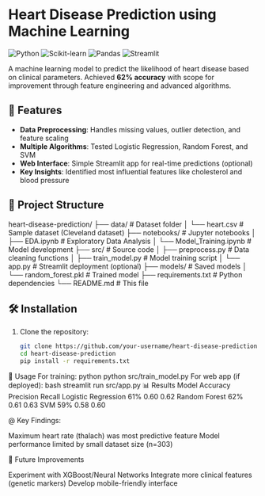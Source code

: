 # Heart Disease Prediction using Machine Learning

![Python](https://img.shields.io/badge/Python-3.8%2B-blue)
![Scikit-learn](https://img.shields.io/badge/Scikit--learn-1.0.2-orange)
![Pandas](https://img.shields.io/badge/Pandas-1.3.0-red)
![Streamlit](https://img.shields.io/badge/Streamlit-1.14.0-green)

A machine learning model to predict the likelihood of heart disease based on clinical parameters. Achieved **62% accuracy** with scope for improvement through feature engineering and advanced algorithms.

## 🚀 Features
- **Data Preprocessing**: Handles missing values, outlier detection, and feature scaling
- **Multiple Algorithms**: Tested Logistic Regression, Random Forest, and SVM
- **Web Interface**: Simple Streamlit app for real-time predictions (optional)
- **Key Insights**: Identified most influential features like cholesterol and blood pressure

## 📂 Project Structure
heart-disease-prediction/
├── data/ # Dataset folder
│ └── heart.csv # Sample dataset (Cleveland dataset)
├── notebooks/ # Jupyter notebooks
│ ├── EDA.ipynb # Exploratory Data Analysis
│ └── Model_Training.ipynb # Model development
├── src/ # Source code
│ ├── preprocess.py # Data cleaning functions
│ ├── train_model.py # Model training script
│ └── app.py # Streamlit deployment (optional)
├── models/ # Saved models
│ └── random_forest.pkl # Trained model
├── requirements.txt # Python dependencies
└── README.md # This file


## 🛠️ Installation
1. Clone the repository:
   ```bash
   git clone https://github.com/your-username/heart-disease-prediction.git
   cd heart-disease-prediction
   pip install -r requirements.txt
🧮 Usage
For training:
python
python src/train_model.py
For web app (if deployed):
bash
streamlit run src/app.py
📊 Results
Model	Accuracy	Precision	Recall
Logistic Regression	61%	0.60	0.62
Random Forest	62%	0.61	0.63
SVM	59%	0.58	0.60

@ Key Findings:

Maximum heart rate (thalach) was most predictive feature
Model performance limited by small dataset size (n=303)

🔮 Future Improvements

Experiment with XGBoost/Neural Networks
Integrate more clinical features (genetic markers)
Develop mobile-friendly interface



